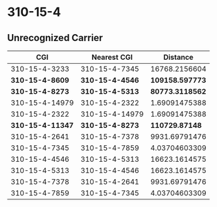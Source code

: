 # 310-15-4
## Unrecognized Carrier


| CGI | Nearest CGI | Distance |
|-----|-------------|----------|
| 310-15-4-3233 | 310-15-4-7345 | 16768.2156604 |
| **310-15-4-8609** | **310-15-4-4546** | **109158.597773** |
| **310-15-4-8273** | **310-15-4-5313** | **80773.3118562** |
| 310-15-4-14979 | 310-15-4-2322 | 1.69091475388 |
| 310-15-4-2322 | 310-15-4-14979 | 1.69091475388 |
| **310-15-4-11347** | **310-15-4-8273** | **110729.87148** |
| 310-15-4-2641 | 310-15-4-7378 | 9931.69791476 |
| 310-15-4-7345 | 310-15-4-7859 | 4.03704603309 |
| 310-15-4-4546 | 310-15-4-5313 | 16623.1614575 |
| 310-15-4-5313 | 310-15-4-4546 | 16623.1614575 |
| 310-15-4-7378 | 310-15-4-2641 | 9931.69791476 |
| 310-15-4-7859 | 310-15-4-7345 | 4.03704603309 |
